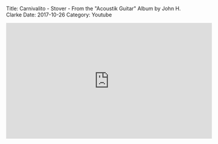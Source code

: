 Title: Carnivalito - Stover - From the "Acoustik Guitar" Album by John H. Clarke
Date: 2017-10-26
Category: Youtube

<iframe width="560" height="315" src="https://www.youtube.com/embed/YT680FSNZh0" title="YouTube video player" frameborder="0" allow="accelerometer; autoplay; clipboard-write; encrypted-media; gyroscope; picture-in-picture" allowfullscreen></iframe>

